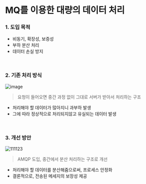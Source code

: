 <h1>MQ를 이용한 대량의 데이터 처리</h1>

<h3>1. 도입 목적</h3>

- 비동기, 확장성, 보증성
- 부하 분산 처리
- 데이터 손실 방지

<br/>

<h3>2. 기존 처리 방식</h3>

![image](https://github.com/user-attachments/assets/e01c9def-7943-4684-b7a2-4242f0e065b7)
> 요청이 들어오면 중간 과정 없이 그대로 서버가 받아서 처리하는 구조
- 처리해야 할 데이터가 많아지니 과부하 발생
- 그에 따라 정상적으로 처리되지않고 유실되는 데이터 발생

<br/>

<h3>3. 개선 방안</h3>

![111123](https://github.com/user-attachments/assets/6ecc9f67-4951-4ba6-9bc3-3935d626cec1)

> AMQP 도입, 중간에서 분산 처리하는 구조로 개선
- 처리해야 할 데이터를 분산해줌으로써, 프로세스 안정화
- 결론적으로, 전송된 메세지의 보장성 제공
  
